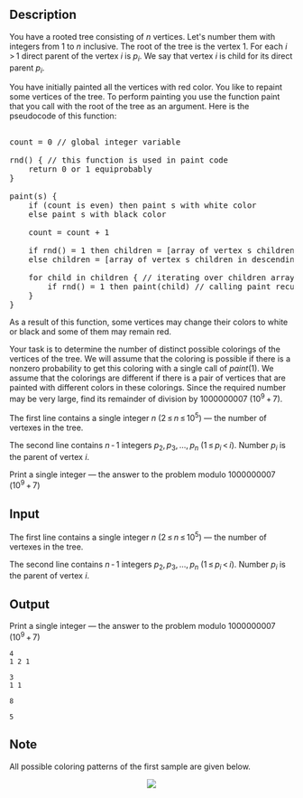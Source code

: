 ## Description

<div><p>You have a rooted tree consisting of <span class="tex-span"><i>n</i></span> vertices. Let's number them with integers from <span class="tex-span">1</span> to <span class="tex-span"><i>n</i></span> inclusive. The root of the tree is the vertex <span class="tex-span">1</span>. For each <span class="tex-span"><i>i</i> &gt; 1</span> direct parent of the vertex <span class="tex-span"><i>i</i></span> is <span class="tex-span"><i>p</i><sub class="lower-index"><i>i</i></sub></span>. We say that vertex <span class="tex-span"><i>i</i></span> is child for its direct parent <span class="tex-span"><i>p</i><sub class="lower-index"><i>i</i></sub></span>.</p><p>You have initially painted all the vertices with red color. You like to repaint some vertices of the tree. To perform painting you use the function <span class="tex-font-style-tt">paint</span> that you call with the root of the tree as an argument. Here is the pseudocode of this function:</p><pre class="verbatim"><br>count = 0 // global integer variable <br><br>rnd() { // this function is used in paint code<br>    return 0 or 1 equiprobably<br>}<br><br>paint(s) {<br>    if (count is even) then paint s with white color<br>    else paint s with black color<br><br>    count = count + 1<br>    <br>    if rnd() = 1 then children = [array of vertex s children in ascending order of their numbers]<br>    else children = [array of vertex s children in descending order of their numbers]<br><br>    for child in children { // iterating over children array<br>        if rnd() = 1 then paint(child) // calling paint recursively<br>    }<br>}<br></pre><p>As a result of this function, some vertices may change their colors to white or black and some of them may remain red.</p><p>Your task is to determine the number of distinct possible colorings of the vertices of the tree. We will assume that the coloring is possible if there is a nonzero probability to get this coloring with a single call of <span class="tex-span"><i>paint</i>(1)</span>. We assume that the colorings are different if there is a pair of vertices that are painted with different colors in these colorings. Since the required number may be very large, find its remainder of division by <span class="tex-span">1000000007</span> (<span class="tex-span">10<sup class="upper-index">9</sup> + 7</span>).</p></div><div class="input-specification"><p>The first line contains a single integer <span class="tex-span"><i>n</i></span> (<span class="tex-span">2 ≤ <i>n</i> ≤ 10<sup class="upper-index">5</sup></span>)&nbsp;— the number of vertexes in the tree.</p><p>The second line contains <span class="tex-span"><i>n</i> - 1</span> integers <span class="tex-span"><i>p</i><sub class="lower-index">2</sub>, <i>p</i><sub class="lower-index">3</sub>, ..., <i>p</i><sub class="lower-index"><i>n</i></sub></span> (<span class="tex-span">1 ≤ <i>p</i><sub class="lower-index"><i>i</i></sub> &lt; <i>i</i></span>). Number <span class="tex-span"><i>p</i><sub class="lower-index"><i>i</i></sub></span> is the parent of vertex <span class="tex-span"><i>i</i></span>.</p></div><div class="output-specification"><p>Print a single integer&nbsp;— the answer to the problem modulo <span class="tex-span">1000000007</span> (<span class="tex-span">10<sup class="upper-index">9</sup> + 7</span>)</p></div>

## Input

<p>The first line contains a single integer <span class="tex-span"><i>n</i></span> (<span class="tex-span">2 ≤ <i>n</i> ≤ 10<sup class="upper-index">5</sup></span>)&nbsp;— the number of vertexes in the tree.</p><p>The second line contains <span class="tex-span"><i>n</i> - 1</span> integers <span class="tex-span"><i>p</i><sub class="lower-index">2</sub>, <i>p</i><sub class="lower-index">3</sub>, ..., <i>p</i><sub class="lower-index"><i>n</i></sub></span> (<span class="tex-span">1 ≤ <i>p</i><sub class="lower-index"><i>i</i></sub> &lt; <i>i</i></span>). Number <span class="tex-span"><i>p</i><sub class="lower-index"><i>i</i></sub></span> is the parent of vertex <span class="tex-span"><i>i</i></span>.</p>

## Output

<p>Print a single integer&nbsp;— the answer to the problem modulo <span class="tex-span">1000000007</span> (<span class="tex-span">10<sup class="upper-index">9</sup> + 7</span>)</p>





```input1
4
1 2 1

```




```input2
3
1 1

```




```output1
8

```




```output2
5

```



## Note

<p>All possible coloring patterns of the first sample are given below.</p><center> <img class="tex-graphics" src="file://lHqLExQM.png" style="max-width: 100.0%;max-height: 100.0%;"> </center>
